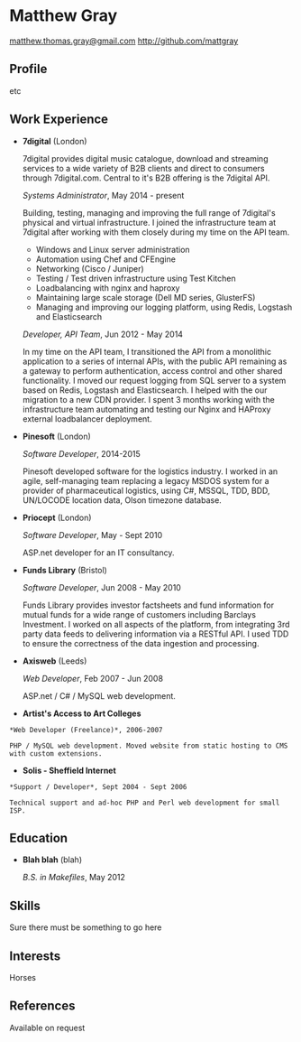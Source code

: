Matthew Gray
============

<matthew.thomas.gray@gmail.com>
<http://github.com/mattgray>

Profile
-------

etc

Work Experience
---------------

*   **7digital** (London)

    7digital provides digital music catalogue, download and streaming services to a wide variety of B2B clients and direct to consumers through 7digital.com. Central to it's B2B offering is the 7digital API.
    
    *Systems Administrator*, May 2014 - present
    
    Building, testing, managing and improving the full range of 7digital's physical and virtual infrastructure. I joined the infrastructure team at 7digital after working with them closely during my time on the API team.
    
    - Windows and Linux server administration
    - Automation using Chef and CFEngine
    - Networking (Cisco / Juniper)
    - Testing / Test driven infrastructure using Test Kitchen
    - Loadbalancing with nginx and haproxy
    - Maintaining large scale storage (Dell MD series, GlusterFS)
    - Managing and improving our logging platform, using Redis, Logstash and Elasticsearch

    *Developer, API Team*, Jun 2012 - May 2014
    
    In my time on the API team, I transitioned the API from a monolithic application to a series of internal APIs, with the public API remaining as a gateway to perform authentication, access control and other shared functionality. I moved our request logging from SQL server to a system based on Redis, Logstash and Elasticsearch. I helped with the our migration to a new CDN provider. I spent 3 months working with the infrastructure team automating and testing our Nginx and HAProxy external loadbalancer deployment.

*   **Pinesoft** (London)

    *Software Developer*, 2014-2015

    Pinesoft developed software for the logistics industry. I worked in an agile, self-managing team replacing a legacy MSDOS system for a provider of pharmaceutical logistics, using C#, MSSQL, TDD, BDD, UN/LOCODE location data, Olson timezone database.

*   **Priocept** (London)

    *Software Developer*, May - Sept 2010

    ASP.net developer for an IT consultancy.

*   **Funds Library** (Bristol)

    *Software Developer*, Jun 2008 - May 2010

    Funds Library provides investor factsheets and fund information for mutual funds for a wide range of customers including Barclays Investment. I worked on all aspects of the platform, from integrating 3rd party data feeds to delivering information via a RESTful API. I used TDD to ensure the correctness of the data ingestion and processing.

*   **Axisweb** (Leeds)

    *Web Developer*, Feb 2007 - Jun 2008

    ASP.net / C# / MySQL web development.

*    **Artist's Access to Art Colleges**

    *Web Developer (Freelance)*, 2006-2007

    PHP / MySQL web development. Moved website from static hosting to CMS with custom extensions.

*    **Solis - Sheffield Internet**

    *Support / Developer*, Sept 2004 - Sept 2006

    Technical support and ad-hoc PHP and Perl web development for small ISP.

Education
---------

*   **Blah blah** (blah)

    *B.S. in Makefiles*, May 2012

Skills
------

Sure there must be something to go here

Interests
---------

Horses

References
----------

Available on request

